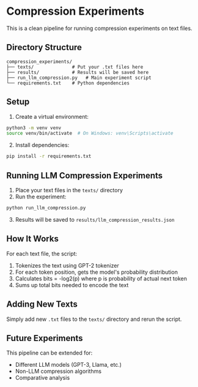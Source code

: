 # Compression Experiments

This is a clean pipeline for running compression experiments on text files.

## Directory Structure

```
compression_experiments/
├── texts/              # Put your .txt files here
├── results/            # Results will be saved here
├── run_llm_compression.py   # Main experiment script
└── requirements.txt    # Python dependencies
```

## Setup

1. Create a virtual environment:
```bash
python3 -m venv venv
source venv/bin/activate  # On Windows: venv\Scripts\activate
```

2. Install dependencies:
```bash
pip install -r requirements.txt
```

## Running LLM Compression Experiments

1. Place your text files in the `texts/` directory
2. Run the experiment:
```bash
python run_llm_compression.py
```

3. Results will be saved to `results/llm_compression_results.json`

## How It Works

For each text file, the script:
1. Tokenizes the text using GPT-2 tokenizer
2. For each token position, gets the model's probability distribution
3. Calculates bits = -log2(p) where p is probability of actual next token
4. Sums up total bits needed to encode the text

## Adding New Texts

Simply add new `.txt` files to the `texts/` directory and rerun the script.

## Future Experiments

This pipeline can be extended for:
- Different LLM models (GPT-3, Llama, etc.)
- Non-LLM compression algorithms
- Comparative analysis